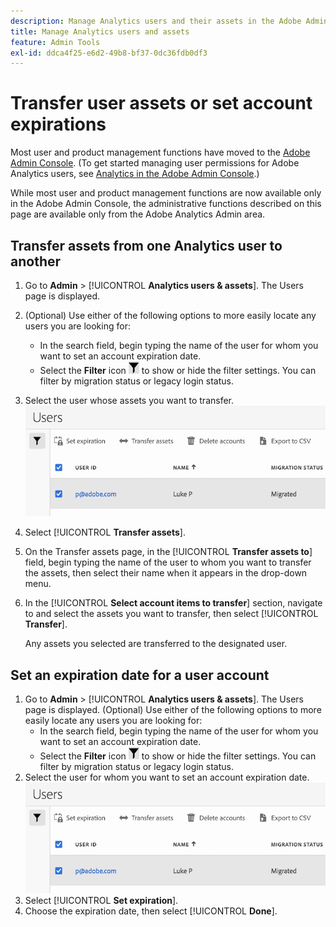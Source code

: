 ```yaml
---
description: Manage Analytics users and their assets in the Adobe Admin Console.
title: Manage Analytics users and assets
feature: Admin Tools
exl-id: ddca4f25-e6d2-49b8-bf37-0dc36fdb0df3
---
```

# Transfer user assets or set account expirations

Most user and product management functions have moved to the [Adobe Admin Console](https://helpx.adobe.com/enterprise/using/admin-console.html). (To get started managing user permissions for Adobe Analytics users, see [Analytics in the Adobe Admin Console](/help/admin/admin-console/home.md).) 

While most user and product management functions are now available only in the Adobe Admin Console, the administrative functions described on this page are available only from the Adobe Analytics Admin area.

## Transfer assets from one Analytics user to another 

1. Go to **Admin** > [!UICONTROL **Analytics users & assets**].
   The Users page is displayed.
1. (Optional) Use either of the following options to more easily locate any users you are looking for:
   * In the search field, begin typing the name of the user for whom you want to set an account expiration date.
   * Select the **Filter** icon ![Filter icon](assets/filter-users-page.png) to show or hide the filter settings. You can filter by migration status or legacy login status.
1. Select the user whose assets you want to transfer.
   ![Set expiration for user account](assets/manage-user-assets.png)
1. Select [!UICONTROL **Transfer assets**].
1. On the Transfer assets page, in the [!UICONTROL **Transfer assets to**] field, begin typing the name of the user to whom you want to transfer the assets, then select their name when it appears in the drop-down menu.
1. In the [!UICONTROL **Select account items to transfer**] section, navigate to and select the assets you want to transfer, then select [!UICONTROL **Transfer**].
  
   Any assets you selected are transferred to the designated user.


## Set an expiration date for a user account

1. Go to **Admin** > [!UICONTROL **Analytics users & assets**].
   The Users page is displayed.
(Optional) Use either of the following options to more easily locate any users you are looking for:
   * In the search field, begin typing the name of the user for whom you want to set an account expiration date.
   * Select the **Filter** icon ![Filter icon](assets/filter-users-page.png) to show or hide the filter settings. You can filter by migration status or legacy login status.
1. Select the user for whom you want to set an account expiration date.
   ![Set expiration for user account](assets/manage-user-assets.png)
1. Select [!UICONTROL **Set expiration**].
1. Choose the expiration date, then select [!UICONTROL **Done**].
